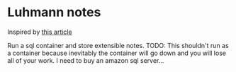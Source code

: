 # Luhmann notes

Inspired by [this article](https://praxis.fortelabs.co/how-to-take-smart-notes/)

Run a sql container and store extensible notes. TODO: This shouldn't run as a container because inevitably the container will go down and you will lose all of your work. I need to buy an amazon sql server...
